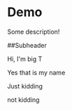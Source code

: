# Demo

Some description!

##Subheader

Hi, I'm big T

Yes that is my name

Just kidding

not kidding
